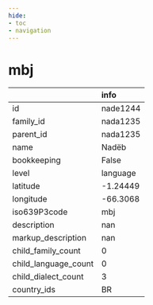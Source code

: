 ```yaml
---
hide:
- toc
- navigation
---
```

# mbj
|                      | info     |
|:---------------------|:---------|
| id                   | nade1244 |
| family_id            | nada1235 |
| parent_id            | nada1235 |
| name                 | Nadëb    |
| bookkeeping          | False    |
| level                | language |
| latitude             | -1.24449 |
| longitude            | -66.3068 |
| iso639P3code         | mbj      |
| description          | nan      |
| markup_description   | nan      |
| child_family_count   | 0        |
| child_language_count | 0        |
| child_dialect_count  | 3        |
| country_ids          | BR       |